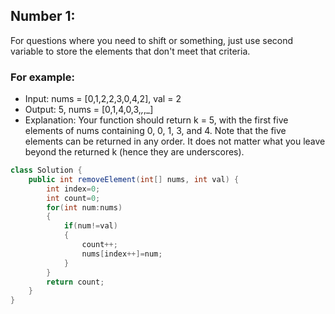 ## Number 1: 
For questions where you need to shift or something, just use  second variable to store the elements that don't meet that criteria. 

### For example:
- Input: nums = [0,1,2,2,3,0,4,2], val = 2
- Output: 5, nums = [0,1,4,0,3,_,_,_]
- Explanation: Your function should return k = 5, with the first five elements of nums containing 0, 0, 1, 3, and 4.
Note that the five elements can be returned in any order.
It does not matter what you leave beyond the returned k (hence they are underscores).

```java
class Solution {
    public int removeElement(int[] nums, int val) {
        int index=0;
        int count=0;
        for(int num:nums)
        {
            if(num!=val)
            {
                count++;
                nums[index++]=num;
            }
        }
        return count;
    }
}
